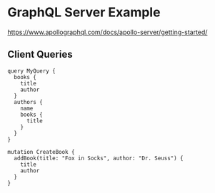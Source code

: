# GraphQL Server Example
https://www.apollographql.com/docs/apollo-server/getting-started/


## Client Queries
```
query MyQuery {
  books {
    title
    author
  }
  authors {
    name
    books {
      title
    }
  }
}

mutation CreateBook {
  addBook(title: "Fox in Socks", author: "Dr. Seuss") {
    title
    author
  }
}

```